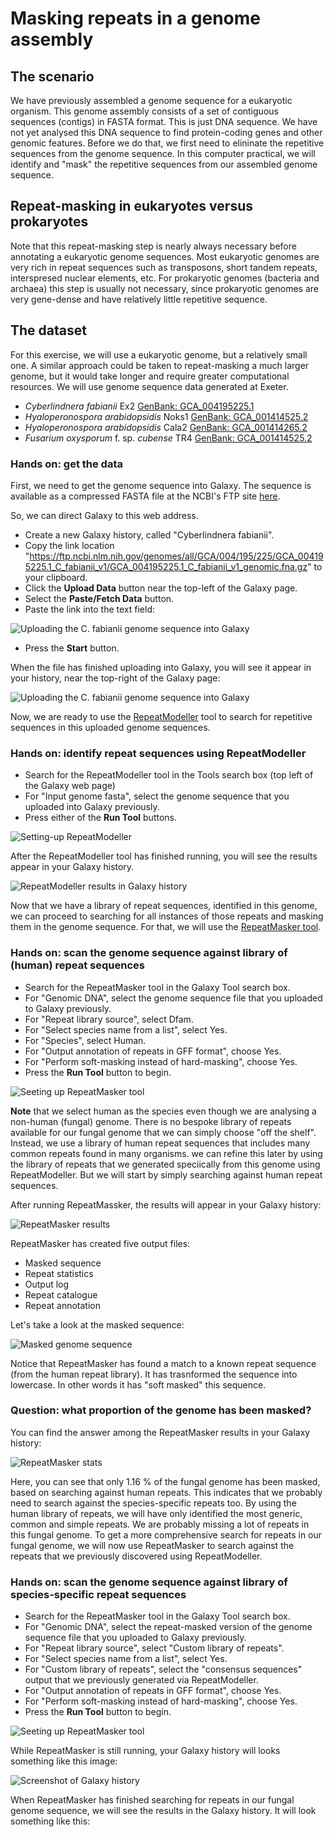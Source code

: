 # Masking repeats in a genome assembly

## The scenario

We have previously assembled a genome sequence for a eukaryotic organism. This genome assembly consists of a set of contiguous sequences (contigs) in FASTA format.
This is just DNA sequence. We have not yet analysed this DNA sequence to find protein-coding genes and other genomic features. Before we do that, we first need to elininate the repetitive sequences from the genome sequence. In this computer practical, we will identify and "mask" the repetitive sequences from our assembled genome sequence.


## Repeat-masking in eukaryotes versus prokaryotes
Note that this repeat-masking step is nearly always necessary before annotating a eukaryotic genome sequences. Most eukaryotic genomes are very rich in repeat sequences such as transposons, short tandem repeats, interspresed nuclear elements, etc.
For prokaryotic genomes (bacteria and archaea) this step is usually not necessary, since prokaryotic genomes are very gene-dense and have relatively little repetitive sequence.

## The dataset
For this exercise, we will use a eukaryotic genome, but a relatively small one. A similar approach could be taken to repeat-masking a much larger genome, but it would take longer and require greater computational resources. We will use genome sequence data generated at Exeter.

- _Cyberlindnera fabianii_ Ex2 [GenBank: GCA_004195225.1](https://www.ncbi.nlm.nih.gov/datasets/genome/GCA_004195225.1/)
- _Hyaloperonospora arabidopsidis_ Noks1 [GenBank: GCA_001414525.2](https://www.ncbi.nlm.nih.gov/datasets/genome/GCA_001414525.2/)
- _Hyaloperonospora arabidopsidis_ Cala2 [GenBank: GCA_001414265.2](https://www.ncbi.nlm.nih.gov/datasets/genome/GCA_001414265.2/)
- _Fusarium oxysporum_ f. sp. _cubense_ TR4 [GenBank: GCA_001414525.2](https://www.ncbi.nlm.nih.gov/datasets/genome/GCA_007994515.1/)

### Hands on: get the data
First, we need to get the genome sequence into Galaxy. The sequence is available as a compressed FASTA file at the NCBI's FTP site
[here](https://ftp.ncbi.nlm.nih.gov/genomes/all/GCA/004/195/225/GCA_004195225.1_C_fabianii_v1/GCA_004195225.1_C_fabianii_v1_genomic.fna.gz).

So, we can direct Galaxy to this web address.
- Create a new Galaxy history, called "Cyberlindnera fabianii".
- Copy the link location "https://ftp.ncbi.nlm.nih.gov/genomes/all/GCA/004/195/225/GCA_004195225.1_C_fabianii_v1/GCA_004195225.1_C_fabianii_v1_genomic.fna.gz" to your clipboard.
- Click the **Upload Data** button near the top-left of the Galaxy page.
- Select the **Paste/Fetch Data** button.
- Paste the link into the text field:

![Uploading the C. fabianii genome sequence into Galaxy](masking-repeats/upload-cf-genome.png)

- Press the **Start** button.

When the file has finished uploading into Galaxy, you will see it appear in your history, near the top-right of the Galaxy page:

![Uploading the C. fabianii genome sequence into Galaxy](masking-repeats/uploaded-cf-genome.png)

Now, we are ready to use the [RepeatModeller](https://usegalaxy.eu/?tool_id=toolshed.g2.bx.psu.edu%2Frepos%2Fcsbl%2Frepeatmodeler%2Frepeatmodeler%2F2.0.5%2Bgalaxy0&version=latest) 
tool to search for repetitive sequences in this uploaded genome sequences.

### Hands on: identify repeat sequences using RepeatModeller

- Search for the RepeatModeller tool in the Tools search box (top left of the Galaxy web page)
- For "Input genome fasta", select the genome sequence that you uploaded into Galaxy previously.
- Press either of the **Run Tool** buttons.

![Setting-up RepeatModeller](masking-repeats/setup-repeatmodeller.png)

After the RepeatModeller tool has finished running, you will see the results appear in your Galaxy history.

![RepeatModeller results in Galaxy history](masking-repeats/finished-running-repeatmodeller.png)

Now that we have a library of repeat sequences, identified in this genome, we can proceed to searching for all instances of those repeats and masking them in the genome sequence. For that, we will use the [RepeatMasker tool](https://usegalaxy.eu/?tool_id=toolshed.g2.bx.psu.edu%2Frepos%2Fbgruening%2Frepeat_masker%2Frepeatmasker_wrapper%2F4.1.5%2Bgalaxy0&version=latest).

### Hands on: scan the genome sequence against library of (human) repeat sequences

- Search for the RepeatMasker tool in the Galaxy Tool search box.
- For "Genomic DNA", select the genome sequence file that you uploaded to Galaxy previously.
- For "Repeat library source", select Dfam.
- For "Select species name from a list", select Yes.
- For "Species", select Human.
- For "Output annotation of repeats in GFF format", choose Yes.
- For "Perform soft-masking instead of hard-masking", choose Yes.
- Press the **Run Tool** button to begin.

![Seeting up RepeatMasker tool](masking-repeats/running-repeatmasker-1.png)


**Note** that we select human as the species even though we are analysing a non-human (fungal) genome. There is no bespoke library of repeats available for our fungal genome that we can simply choose "off the shelf". Instead, we use a library of human repeat sequences that includes many common repeats found in many organisms. we can refine this later by using the library of repeats that we generated speciically from this genome using RepeatModeller. But we will start by simply searching against human repeat sequences.

After running RepeatMassker, the results will appear in your Galaxy history:

![RepeatMasker results](masking-repeats/repeatmasker-results-1.png)

RepeatMasker has created five output files:

- Masked sequence
- Repeat statistics
- Output log
- Repeat catalogue
- Repeat annotation

Let's take a look at the masked sequence:

![Masked genome sequence](masking-repeats/masked-sequence.png)

Notice that RepeatMasker has found a match to a known repeat sequence (from the human repeat library). It has trasnformed the sequence into lowercase. In other words it has "soft masked" this sequence.

### Question: what proportion of the genome has been masked? 

You can find the answer among the RepeatMasker results in your Galaxy history:

![RepeatMasker stats](masking-repeats/repeat-masker-stats-1.png)

Here, you can see that only 1.16 % of the fungal genome has been masked, based on searching against human repeats. This indicates that we probably need to search against the species-specific repeats too.
By using the human library of repeats, we will have only identified the most generic, common and simple repeats. We are probably missing a lot of repeats in this fungal genome. To get a more comprehensive search for repeats in our fungal genome, we will now use RepeatMasker to search against the repeats that we previously discovered using RepeatModeller.

### Hands on: scan the genome sequence against library of species-specific repeat sequences


- Search for the RepeatMasker tool in the Galaxy Tool search box.
- For "Genomic DNA", select the repeat-masked version of the genome sequence file that you uploaded to Galaxy previously.
- For "Repeat library source", select "Custom library of repeats".
- For "Select species name from a list", select Yes.
- For "Custom library of repeats", select the "consensus sequences" output that we previously generated via RepeatModeller.
- For "Output annotation of repeats in GFF format", choose Yes.
- For "Perform soft-masking instead of hard-masking", choose Yes.
- Press the **Run Tool** button to begin.

![Seeting up RepeatMasker tool](masking-repeats/running-repeatmasker-2.png)

While RepeatMasker is still running, your Galaxy history will looks something like this image:

![Screenshot of Galaxy history](masking-repeats/still-running.png)


When RepeatMasker has finished searching for repeats in our fungal genome sequence, we will see the results in the Galaxy history.
It will look something like this:
  

  






